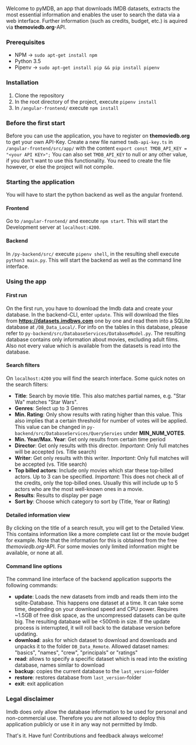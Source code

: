 Welcome to pyMDB, an app that downloads IMDB datasets, extracts the most essential information and enables the user to search the data via a web interface. Further information (such as credits, budget, etc.) is aquired via __themoviedb.org__-API.

### Prerequisites
* NPM -> `sudo apt-get install npm`
* Python 3.5
* Pipenv -> `sudo apt-get install pip && pip install pipenv`

### Installation
1. Clone the repository
2. In the root directory of the project, execute `pipenv install`
3. In `/angular-frontend/` execute `npm install`

### Before the first start
Before you can use the application, you have to register on __themoviedb.org__ to get your own API-Key. Create a new file named `tmdb-api-key.ts` in `/angular-frontend/src/app/` with the content `export const TMDB_API_KEY = "<your API KEY>";`
You can also set `TMDB_API_KEY` to null or any other value, if you don't want to use this functionality. You need to create the file however, or else the project will not compile.

### Starting the application
You will have to start the python backend as well as the angular frontend.
#### Frontend
Go to `/angular-frontend/` and execute `npm start`. This will start the Development server at `localhost:4200`.

#### Backend
In `/py-backend/src/` execute `pipenv shell`, in the resulting shell execute `python3 main.py`. This will start the backend as well as the command line interface.

### Using the app
#### First run
On the first run, you have to download the Imdb data and create your database. In the backend-CLI, enter `update`. This will download the files from __https://datasets.imdbws.com__ one by one and read them into a SQLite database at `/DB_Data_Local/`.
For info on the tables in this database, please refer to `py-backend/src/DatabaseServices/DatabaseModel.py`.
The resulting database contains only information about movies, excluding adult films. Also not every value which is available from the datasets is read into the database.

#### Search filters
On `localhost:4200` you will find the search interface. Some quick notes on the search filters:
* __Title__: Search by movie title. This also matches partial names, e.g. "Star Wa" matches "Star Wars".
* __Genres__: Select up to 3 Genres
* __Min. Rating__: Only show results with rating higher than this value. This also implies that a certain threshold for number of votes will be applied. This value can be changed in `py-backend/src/DatabaseServices/QueryServies` under __MIN_NUM_VOTES__.
* __Min. Year/Max. Year__: Get only results from certain time period
* __Director__: Get only results with this director. *Important*: Only full matches will be accepted (vs. Title search)
* __Writer__: Get only results with this writer. *Important*: Only full matches will be accepted (vs. Title search)
* __Top billed actors__: Include only movies which star these top-billed actors. Up to 3 can be specified. *Important*: This does not check all of the credits, only the top-billed ones. Usually this will include up to 5 actors who are the most well-known ones in a movie.
* __Results__: Results to display per page
* __Sort by__: Choose which category to sort by (Title, Year or Rating)

#### Detailed information view
By clicking on the title of a search result, you will get to the Detailed View. This contains information like a more complete cast list or the movie budget for example. Note that the information for this is obtained from the free *themoviedb.org*-API. For some movies only limited information might be available, or none at all.

#### Command line options
The command line interface of the backend application supports the following commands:
* __update__: Loads the new datasets from imdb and reads them into the sqlite-Database. This happens one dataset at a time.  It can take some time, depending on your download speed and CPU power. Requires ~1.5GB of free disk space, as the uncompressed datasets can be quite big. The resulting database will be <500mb in size. If the update process is interrupted, it will roll back to the database version before updating.
* __download__: asks for which dataset to download and downloads and unpacks it to the folder `DB_Data_Remote`. Allowed  dataset names: "basics", "names", "crew", "principals" or "ratings"
* __read__: allows to specify a specific dataset which is read into the existing database, names similar to download
* __backup__: copies the current database to the `last_version`-folder
* __restore__: restores database from `last_version`-folder
* __exit__: exit application



### Legal disclaimer
Imdb does only allow the database information to be used for personal and non-commercial use. Therefore you are not allowed to deploy this application publicly or use it in any way not permitted by Imdb.


That's it. Have fun! Contributions and feedback always welcome!
